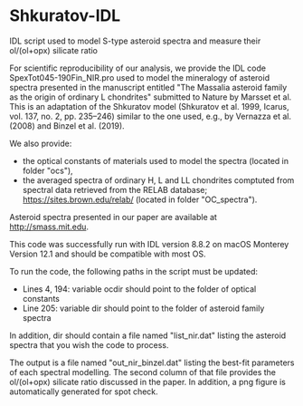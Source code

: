 # Shkuratov-IDL
IDL script used to model S-type asteroid spectra and measure their ol/(ol+opx) silicate ratio

For scientific reproducibility of our analysis, we provide the IDL code SpexTot045-190Fin_NIR.pro used to model the mineralogy of asteroid spectra presented in the manuscript entitled "The Massalia asteroid family as the origin of ordinary L chondrites" submitted to Nature by Marsset et al. This is an adaptation of the Shkuratov model (Shkuratov et al. 1999, Icarus, vol. 137, no. 2, pp. 235–246) similar to the one used, e.g., by Vernazza et al. (2008) and Binzel et al. (2019).

We also provide:
- the optical constants of materials used to model the spectra (located in folder "ocs"),
- the averaged spectra of ordinary H, L and LL chondrites comptuted from spectral data retrieved from the RELAB database; https://sites.brown.edu/relab/ (located in folder "OC_spectra").

Asteroid spectra presented in our paper are available at http://smass.mit.edu.

This code was successfully run with IDL version 8.8.2 on macOS Monterey Version 12.1 and should be compatible with most OS.

To run the code, the following paths in the script must be updated:
- Lines 4, 194: variable ocdir should point to the folder of optical constants
- Line 205: variable dir should point to the folder of asteroid family spectra 

In addition, dir should contain a file named "list_nir.dat" listing the asteroid spectra that you wish the code to process. 

The output is a file named "out_nir_binzel.dat" listing the best-fit parameters of each spectral modelling. The second column of that file provides the ol/(ol+opx) silicate ratio discussed in the paper. In addition, a png figure is automatically generated for spot check. 
